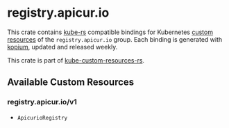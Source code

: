 <!--
SPDX-FileCopyrightText: The kube-custom-resources-rs Authors
SPDX-License-Identifier: 0BSD
 -->

# registry.apicur.io

This crate contains [kube-rs](https://kube.rs/) compatible bindings for Kubernetes [custom resources](https://kubernetes.io/docs/tasks/extend-kubernetes/custom-resources/custom-resource-definitions/) of the `registry.apicur.io` group. Each binding is generated with [kopium](https://github.com/kube-rs/kopium), updated and released weekly.

This crate is part of [kube-custom-resources-rs](https://github.com/metio/kube-custom-resources-rs).

## Available Custom Resources

### registry.apicur.io/v1
- `ApicurioRegistry`

